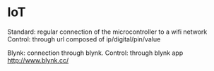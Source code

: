 # IoT

Standard: regular connection of the microcontroller to a wifi network
  Control: through url composed of ip/digital/pin/value
  
Blynk: connection through blynk.
  Control: through blynk app
  http://www.blynk.cc/

